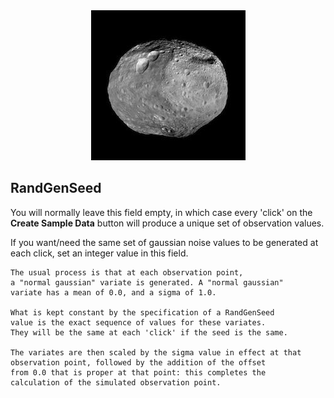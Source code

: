 

<center><img src="Vesta.jpg"></center>

## RandGenSeed

You will normally leave this field empty, in which case every 'click' on the **Create Sample Data** button will produce a unique set of observation values.

If you want/need the same set of gaussian noise values to be generated at each click, set an integer value in this field.

    The usual process is that at each observation point,
    a "normal gaussian" variate is generated. A "normal gaussian"
    variate has a mean of 0.0, and a sigma of 1.0.
    
    What is kept constant by the specification of a RandGenSeed
    value is the exact sequence of values for these variates. 
    They will be the same at each 'click' if the seed is the same.
    
    The variates are then scaled by the sigma value in effect at that
    observation point, followed by the addition of the offset 
    from 0.0 that is proper at that point: this completes the
    calculation of the simulated observation point.
    
     


